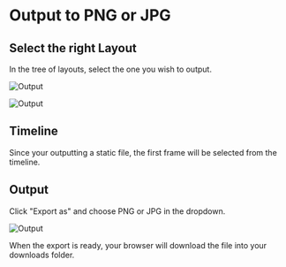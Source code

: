 # Output to PNG or JPG

## Select the right Layout

In the tree of layouts, select the one you wish to output.

![Output](https://chilipublishdocs.imgix.net/GraFx_studio/how_to/output_1.png)

![Output](https://chilipublishdocs.imgix.net/GraFx_studio/how_to/output_2.png)

## Timeline

Since your outputting a static file, the first frame will be selected from the timeline.

## Output

Click "Export as" and choose PNG or JPG in the dropdown.

![Output](https://chilipublishdocs.imgix.net/GraFx_studio/export.png)

When the export is ready, your browser will download the file into your downloads folder.